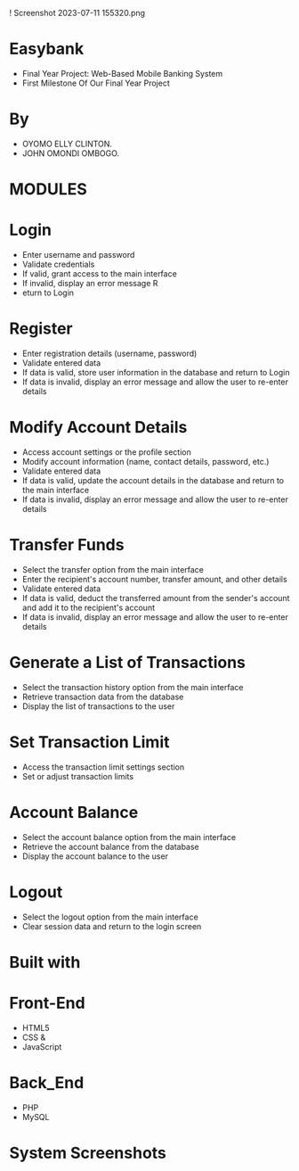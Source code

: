 ! Screenshot 2023-07-11 155320.png
# Easybank
* Final Year Project: Web-Based Mobile Banking System
* First Milestone Of Our Final Year Project 

# By
* OYOMO ELLY CLINTON.
* JOHN OMONDI OMBOGO.

# MODULES

# Login
* Enter username and password
* Validate credentials
* If valid, grant access to the main interface
* If invalid, display an error message R
* eturn to Login

# Register
* Enter registration details (username, password)
* Validate entered data
* If data is valid, store user information in the database and return to Login
* If data is invalid, display an error message and allow the user to re-enter details

# Modify Account Details
* Access account settings or the profile section
* Modify account information (name, contact details, password, etc.)
* Validate entered data
* If data is valid, update the account details in the database and return to the main interface
* If data is invalid, display an error message and allow the user to re-enter details


# Transfer Funds
* Select the transfer option from the main interface
* Enter the recipient's account number, transfer amount, and other details
* Validate entered data
* If data is valid, deduct the transferred amount from the sender's account and add it to the recipient's account
* If data is invalid, display an error message and allow the user to re-enter details

# Generate a List of Transactions
* Select the transaction history option from the main interface
* Retrieve transaction data from the database
* Display the list of transactions to the user

# Set Transaction Limit 
* Access the transaction limit settings section
* Set or adjust transaction limits


# Account Balance
* Select the account balance option from the main interface
* Retrieve the account balance from the database
* Display the account balance to the user

# Logout
* Select the logout option from the main interface
* Clear session data and return to the login screen
 

# Built with

# Front-End 
* HTML5
*  CSS &
*  JavaScript

  # Back_End 
* PHP
* MySQL 

# System Screenshots 


 







	
 





	


